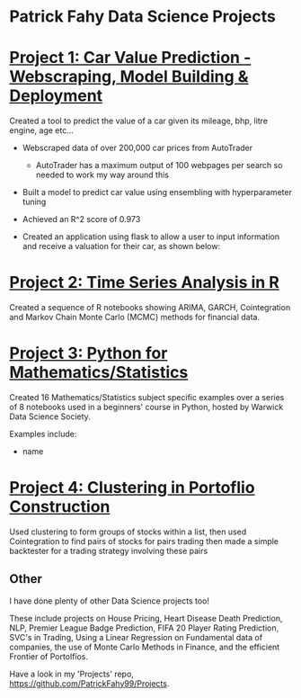 # Patrick Fahy Data Science Projects

# [Project 1: Car Value Prediction - Webscraping, Model Building & Deployment](https://github.com/PatrickFahy99/Projects/tree/master/Non-Finance/Car_Project)

Created a tool to predict the value of a car given its mileage, bhp, litre engine, age etc...

* Webscraped data of over 200,000 car prices from AutoTrader
  * AutoTrader has a maximum output of 100 webpages per search so needed to work my way around this

* Built a model to predict car value using ensembling with hyperparameter tuning
 * Achieved an R^2 score of 0.973

* Created an application using flask to allow a user to input information and receive a valuation for their car, as shown below:
 

# [Project 2: Time Series Analysis in R](https://github.com/PatrickFahy99/Projects/tree/master/Finance/Time%20Series%20Analysis%20R)

Created a sequence of R notebooks showing ARIMA, GARCH, Cointegration and Markov Chain Monte Carlo (MCMC) methods for financial data.

# [Project 3: Python for Mathematics/Statistics](https://github.com/PatrickFahy99/WDSS-Teaching-MathStat)

Created 16 Mathematics/Statistics subject specific examples over a series of 8 notebooks used in a beginners' course in Python, hosted by Warwick Data Science Society.

Examples include:
* name


# [Project 4: Clustering in Portoflio Construction](https://github.com/PatrickFahy99/Projects/blob/master/Finance/Cluster%20Portfolio%20Construction.ipynb)

Used clustering to form groups of stocks within a list, then used Cointegration to find pairs of stocks for pairs trading then made a simple backtester for a trading strategy involving these pairs 


## Other

I have done plenty of other Data Science projects too! 

These include projects on House Pricing, Heart Disease Death Prediction, NLP, Premier League Badge Prediction, FIFA 20 Player Rating Prediction, SVC's in Trading, Using a Linear Regression on Fundamental data of companies, the use of Monte Carlo Methods in Finance, and the efficient Frontier of Portolfios.

Have a look in my 'Projects' repo, https://github.com/PatrickFahy99/Projects.
